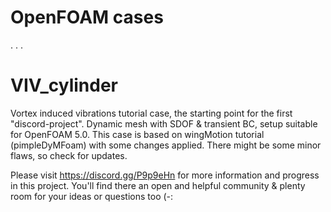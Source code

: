 # OpenFOAM cases

.
.
.

# VIV_cylinder

Vortex induced vibrations tutorial case, the starting point for the first "discord-project". Dynamic mesh with SDOF & transient BC, setup suitable for OpenFOAM 5.0. This case is based on wingMotion tutorial (pimpleDyMFoam) with some changes applied. There might be some minor flaws, so check for updates.

Please visit https://discord.gg/P9p9eHn for more information and progress in this project. You'll find there an open and helpful community & plenty room for your ideas or questions too (-:
